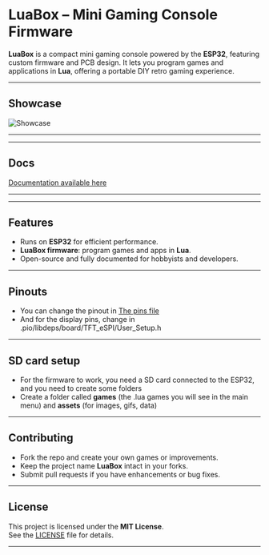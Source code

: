 # LuaBox – Mini Gaming Console Firmware

**LuaBox** is a compact mini gaming console powered by the **ESP32**, featuring custom firmware and PCB design. It lets you program games and applications in **Lua**, offering a portable DIY retro gaming experience.  

---

## Showcase

![Showcase](https://github.com/user-attachments/assets/aff2d055-856f-4257-bef0-44bcc7c847dc)

---

---

## Docs
[Documentation available here](https://deveclipse1.github.io/luabox/index.html)

---

---

## Features

- Runs on **ESP32** for efficient performance.  
- **LuaBox firmware**: program games and apps in **Lua**.  
- Open-source and fully documented for hobbyists and developers.  

---

## Pinouts

- You can change the pinout in [The pins file](src/pins.h)
- And for the display pins, change in .pio/libdeps/board/TFT_eSPI/User_Setup.h

---

## SD card setup

- For the firmware to work, you need a SD card connected to the ESP32, and you need to create some folders
- Create a folder called **games** (the .lua games you will see in the main menu) and **assets** (for images, gifs, data)
  
---

## Contributing
- Fork the repo and create your own games or improvements.  
- Keep the project name **LuaBox** intact in your forks.  
- Submit pull requests if you have enhancements or bug fixes.  

---

## License
This project is licensed under the **MIT License**.  
See the [LICENSE](LICENSE) file for details.  

---
